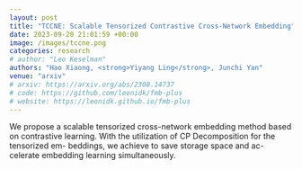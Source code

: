```yaml
---
layout: post
title: "TCCNE: Scalable Tensorized Contrastive Cross-Network Embedding"
date: 2023-09-20 21:01:59 +00:00
image: /images/tccne.png
categories: research
# author: "Leo Keselman"
authors: "Hao Xiaong, <strong>Yiyang Ling</strong>, Junchi Yan"
venue: "arxiv"
# arxiv: https://arxiv.org/abs/2308.14737
# code: https://github.com/leonidk/fmb-plus
# website: https://leonidk.github.io/fmb-plus
---
```

We propose a scalable tensorized cross-network embedding method based on contrastive learning. With the utilization of CP Decomposition for the tensorized em- beddings, we achieve to save storage space and ac- celerate embedding learning simultaneously.
